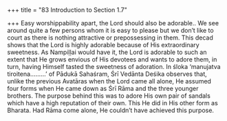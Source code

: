 +++
title = "83 Introduction to Section 1.7"

+++
Easy worshippability apart, the Lord should also be adorable.. We see around quite a few persons whom it is easy to please but we don’t like to court as there is nothing attractive or prepossessing in them. This decad shows that the Lord is highly adorable because of His extraordinary sweetness. As Nampiḷḷai would have it, the Lord is adorable to such an extent that He grows envious of His devotees and wants to adore them, in turn, having Himself tasted the sweetness of adoration. In śloka ‘manujatva tiroitena.........’ of Pādukā Sahaśram, Śrī Vedānta Deśika observes that, unlike the previous Avatāras when the Lord came all alone, He assumed four forms when He came down as Śrī Rāma and the three younger brothers. The purpose behind this was to adore His own pair of sandals which have a high reputation of their own. This He did in His other form as Bharata. Had Rāma come alone, He couldn’t have achieved this purpose.


